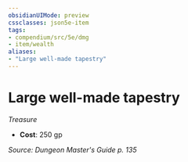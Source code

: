 ```yaml
---
obsidianUIMode: preview
cssclasses: json5e-item
tags:
- compendium/src/5e/dmg
- item/wealth
aliases: 
- "Large well-made tapestry"
---
```

# Large well-made tapestry
*Treasure*  

- **Cost**: 250 gp

*Source: Dungeon Master's Guide p. 135*